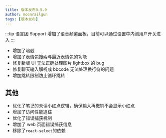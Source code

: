 ```yaml
---
title: 版本发布0.5.0
author: moonrailgun
tags: [版本发布]
---
```


:::tip 语言团 Support
增加了语音频道面板，目前可以通过设置中内测用户开关进入
:::

- 增加了暗骰
- 增加了表情包搜索与最近表情包的功能
- 修复新版 UI 无法正确处理图片 lightbox 的 bug
- 修复聊天输入解析成 bbcode 无法处理换行符的问题
- 增加跳转限制防止循环跳转

<!--truncate-->

## 其他

- 优化了笔记的未读小红点逻辑，确保输入再撤销不会显示小红点
- 增加了访问性能追踪
- 优化了错误捕获机制
- 增加了 web 页面错误捕获信息
- 移除了`react-select`的依赖
